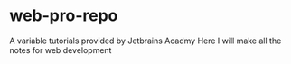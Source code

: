 # web-pro-repo
A variable tutorials provided by Jetbrains Acadmy
Here I will make all the notes for web development
